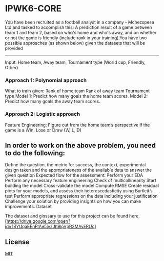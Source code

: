 # IPWK6-CORE
You have been recruited as a football analyst in a company - Mchezopesa Ltd and tasked to accomplish this: A prediction result of a game between team 1 and team 2, based on who's home and who's away, and on whether or not the game is friendly (include rank in your training).You have two possible approaches (as  shown below) given the datasets that will be provided

*****************
Input: Home team, Away team, Tournament type (World cup, Friendly, Other)

### Approach 1: Polynomial approach

What to train given:
Rank of home team
Rank of away team
Tournament type
Model 1: Predict how many goals the home team scores.
Model 2: Predict how many goals the away team scores.

### Approach 2: Logistic approach

Feature Engineering: Figure out from the home team’s perspective if the game is a Win, Lose or Draw (W, L, D)


## In order to work on the above problem, you need to do the following:

Define the question, the metric for success, the context, experimental design taken and the appropriateness of the available data to answer the given question
Expected flow for the assessment:
Perform your EDA
Perform any necessary feature engineering 
Check of multicollinearity
Start building the model
Cross-validate the model
Compute RMSE
Create residual plots for your models, and assess their heteroscedasticity using Bartlett’s test
Perform appropriate regressions on the data including your justification
Challenge your solution by providing insights on how you can make improvements.
Dataset

The dataset and glossary to use for this project can be found here. [https://drive.google.com/open?id=1BYUqaEEnFtAe5lvzJh9lpVpR2MAvERUc] 

## License
[MIT](https://choosealicense.com/licenses/mit/)

